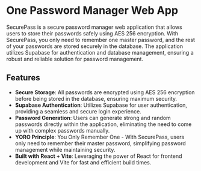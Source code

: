 # One Password Manager Web App

SecurePass is a secure password manager web application that allows users to store their passwords safely using AES 256 encryption. With SecurePass, you only need to remember one master password, and the rest of your passwords are stored securely in the database. The application utilizes Supabase for authentication and database management, ensuring a robust and reliable solution for password management.

## Features

- **Secure Storage**: All passwords are encrypted using AES 256 encryption before being stored in the database, ensuring maximum security.
- **Supabase Authentication**: Utilizes Supabase for user authentication, providing a seamless and secure login experience.
- **Password Generation**: Users can generate strong and random passwords directly within the application, eliminating the need to come up with complex passwords manually.
- **YORO Principle**: You Only Remember One - With SecurePass, users only need to remember their master password, simplifying password management while maintaining security.
- **Built with React + Vite**: Leveraging the power of React for frontend development and Vite for fast and efficient build times.


